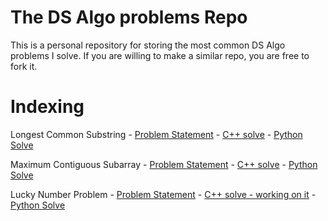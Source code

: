 # The DS Algo problems Repo

This is a personal repository for storing the most common DS Algo problems I solve. If you are willing to make a similar repo, you are free to fork it.

# Indexing

Longest Common Substring - [Problem Statement](./longest_common_subsequence/README.md) - [C++ solve](./longest_common_subsequence/cpp_solve_longest_common_subsequence.cpp) - [Python Solve](./longest_common_subsequence/python_solve_longest_common_subsequence.py)

Maximum Contiguous Subarray - [Problem Statement](./maximum_contiguous_subarray/README.md) - [C++ solve](./maximum_contiguous_subarray/cpp_solve_maximum_contiguous_subarray.cpp) - [Python Solve](./maximum_contiguous_subarray/python_solve_maximum_contiguous_subarray.py)

Lucky Number Problem - [Problem Statement](./lucky_number_problem/README.md) - [C++ solve - working on it](#) - [Python Solve](./lucky_number_problem/python_solve_lucky_number_problem.py)

<!-- 0 1 Knapsack Problem - [Problem Statement](./0_1_knapsack_problem/README.md) - [C++ solve](./0_1_knapsack_problem/cpp_solve_maximum_contiguous_subarray.cpp) - [Python Solve](./0_1_knapsack_problem/python_solve_maximum_contiguous_subarray.py) -->